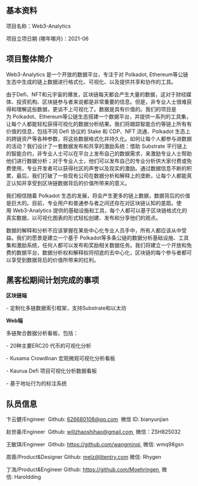 ## 基本资料

项目名称：Web3-Analytics

项目立项日期 (哪年哪月)：2021-06

## 项目整体简介

Web3-Analytics 是一个开放的数据平台，专注于对 Polkadot, Ethereum等公链生态中生成的链上数据进行格式化、可视化、以及提供共享和协作的工具。

由于Defi、NFT和元宇宙的爆发，区块链每天都会产生大量的数据，这对于财经媒体、投资机构、区块链参与者来说都是非常重要的信息。但是，非专业人士很难获得和理解这些数据，更谈不上可视化了。数据是具有价值的。我们的项目是为 Polkadot、Ethereum等公链生态搭建一个数据平台，并提供一系列的工具集，让每个人都能轻松获得可视化的数据分析结果。我们将跟踪智能合约等链上所有有价值的信息，包括不同 Defi 协议的 Stake 和 CDP、NFT 流通、Polkadot 生态上的跨链资产等各种参数，将这些数据格式化并持久化。如何让每个人都参与进数据的活动？我们设计了一套数据发布和共享的激励系统：借助 Substrate 平行链上的智能合约，非专业人士可以在平台上发布自己的数据需求，来激励专业人士帮助他们进行数据分析；对于专业人士，他们可以发布自己的专业分析供大家付费或免费使用，专业开发者可以获得社区的声誉以及现实的激励。通过数据信息不断的积累，最后，我们打破了一些现有公司在数据分析和解释上的垄断，让每个人都能真正认知并享受到区块链数据背后的价值所带来的意义。

我们相信随着 Polkadot 生态的发展，将会产生更多的链上数据，数据背后的价值是巨大的。目前，专业用户和普通参与者之间还存在对区块链认知的差距。使用 Web3-Analytics 提供的基础设施和工具，每个人都可以基于区块链格式化的真实数据，以可视化图表的形式轻松创建、发布和分享他们的观点。

数据的解释和分析不应该掌握在某些中心化专业人员手中，所有人都应该从中受益。我们的愿景是建立一个基于 Polkadot等多条公链的数据分析基础设施、工具集和激励系统，任何人都可以发布和奖励相关数据任务。我们将建立一个开放和免费的数据平台，数据分析权和解释权将彻底的去中心化，区块链的每个参与者都可以享受到数据背后的价值所带来的红利。

## 黑客松期间计划完成的事项


**区块链端**

- 定制化多链数据索引框架，支持Substrate和以太坊


**Web端**

多链聚合数据分析看板，包括：

- 20种主要ERC20 代币的可视化分析

- Kusama Crowdloan 宏观微观可视化分析看板

- Kaurua Defi 项目可视化分析数据看板

- 基于地址行为的标注系统





## 队员信息

卞云健/Engineer  Github: [626680108@qq.com](https://github.com/bianyunjian)  微信 ID: bianyunjian

赵世豪/Engineer  Github: [willzhaoshihao@gmail.com ](https://github.com/Shihao66) 微信：ZSH825032

王敏琪/Engineer  Github: https://github.com/wangminqi  微信: wmq98gsn 

周蓉/Product&Designer Github: melz@litentry.com 微信: Rhygen

丁浩/Product&Engineer Github: https://github.com/Moehringen  微信: Haroldding
